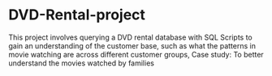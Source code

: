 # DVD-Rental-project
This project involves querying a DVD rental database with SQL Scripts to gain an understanding of the customer base, such as what the patterns in movie watching are across different customer groups, 
Case study: To better understand the movies watched by families
